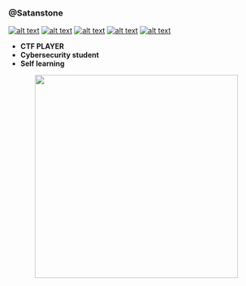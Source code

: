### @Satanstone 

[![alt text][1.1]][1]
[![alt text][2.1]][2]
[![alt text][6.1]][6]
[![alt text][7.1]][7]
[![alt text][8.1]][8]

[1.1]: https://imgur.com/qRyOVwj.png
[2.1]: http://i.imgur.com/P3YfQoD.png 
[6.1]: http://i.imgur.com/0o48UoR.png 
[7.1]: https://imgur.com/N0N4mXA.png            
[8.1]: https://imgur.com/n04wkyR.png

[1.2]: https://imgur.com/qRyOVwj.png
[2.2]: http://i.imgur.com/fep1WsG.png 
[6.2]: http://i.imgur.com/9I6NRUm.png 
[7.1]: https://imgur.com/N0N4mXA.png
[8.1]: https://imgur.com/n04wkyR.png
[1]: http://www.twitter.com/Satan_Stone
[2]: https://web.facebook.com/satanstone02/
[6]: http://www.github.com/Satanstone
[7]: https://tryhackme.com/p/SatanStone
[8]: https://www.hackthebox.eu/profile/414515

-  **CTF PLAYER**
-  **Cybersecurity student**
-  **Self learning**
 <p align="center">  <img src="https://pm1.narvii.com/5812/31a77e9b3f2507ba626194e2b8110ff9225cf87e_hq.jpg" width="400" length="400" />




